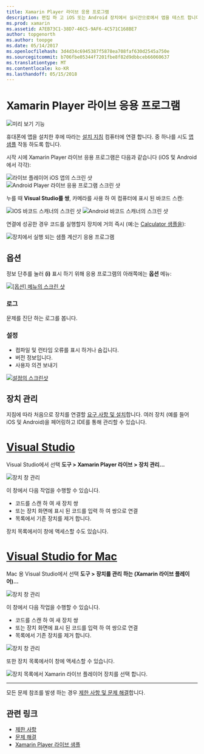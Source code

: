 ```yaml
---
title: Xamarin Player 라이브 응용 프로그램
description: 편집 하 고 iOS 또는 Android 장치에서 실시간으로에서 앱을 테스트 합니다.
ms.prod: xamarin
ms.assetid: A7EB73C1-38D7-46C5-9AF6-4C571C168BE7
author: topgenorth
ms.author: toopge
ms.date: 05/14/2017
ms.openlocfilehash: 3d4d34c6945387f5878ea708faf630d2545a750e
ms.sourcegitcommit: b706fbe05344f7201fbe8f82d9dbbceb66060637
ms.translationtype: MT
ms.contentlocale: ko-KR
ms.lasthandoff: 05/15/2018
---
```

# <a name="xamarin-live-player-app"></a>Xamarin Player 라이브 응용 프로그램

![미리 보기 기능](~/media/shared/preview.png)

휴대폰에 앱을 설치한 후에 따라는 [설치 지침](~/tools/live-player/install.md) 컴퓨터에 연결 합니다. 중 하나를 시도 [앱 샘플](~/tools/live-player/samples.md) 작동 하도록 합니다.

시작 시에 Xamarin Player 라이브 응용 프로그램은 다음과 같습니다 (iOS 및 Android에서 각각):

![라이브 플레이어 iOS 앱의 스크린 샷](player-images/app-iphone-sml.png) ![Android Player 라이브 응용 프로그램 스크린 샷](player-images/app-android-sml.png)

누를 때 **Visual Studio를 쌍**, 카메라를 사용 하 여 컴퓨터에 표시 된 바코드 스캔:

![IOS 바코드 스캐너의 스크린 샷](player-images/scan-iphone-sml.png) ![Android 바코드 스캐너의 스크린 샷](player-images/scan-android-sml.png)

연결에 성공한 경우 코드를 실행할지 장치에 거의 즉시 (예:는 [Calculator 샘플을](https://developer.xamarin.com/samples/mobile/LivePlayer/BasicCalculator)):

![장치에서 실행 되는 샘플 계산기 응용 프로그램](player-images/basic-calculator-iphone-sml.png)

## <a name="options"></a>옵션

정보 단추를 눌러 **(i)** 표시 하기 위해 응용 프로그램의 아래쪽에는 **옵션** 메뉴:

[![[옵션] 메뉴의 스크린 샷](player-images/options-sml.png)](player-images/options.png#lightbox)

### <a name="logs"></a>로그

문제를 진단 하는 로그를 봅니다.

### <a name="settings"></a>설정

- 컴파일 및 런타임 오류를 표시 하거나 숨깁니다.
- 버전 정보입니다.
- 사용자 의견 보내기

[![설정의 스크린샷](player-images/settings-sml.png)](player-images/settings.png#lightbox)

## <a name="managing-devices"></a>장치 관리

지침에 따라 처음으로 장치를 연결할 [요구 사항 및 설치](~/tools/live-player/install.md)합니다. 여러 장치 (예를 들어 iOS 및 Android)을 페어링하고 IDE를 통해 관리할 수 있습니다.

# <a name="visual-studiotabwindows"></a>[Visual Studio](#tab/windows)

Visual Studio에서 선택 **도구 > Xamarin Player 라이브 > 장치 관리...**

![장치 창 관리](player-images/manage-tools-menu-vs.png)

이 창에서 다음 작업을 수행할 수 있습니다.

- 코드를 스캔 하 여 새 장치 쌍
- 또는 장치 화면에 표시 된 코드를 입력 하 여 쌍으로 연결
- 목록에서 기존 장치를 제거 합니다.

장치 목록에서이 창에 액세스할 수도 있습니다.

# <a name="visual-studio-for-mactabmacos"></a>[Visual Studio for Mac](#tab/macos)

Mac 용 Visual Studio에서 선택 **도구 > 장치를 관리 하는 (Xamarin 라이브 플레이어)...**

![장치 창 관리](player-images/manage-tools-menu.png)

이 창에서 다음 작업을 수행할 수 있습니다.

- 코드를 스캔 하 여 새 장치 쌍
- 또는 장치 화면에 표시 된 코드를 입력 하 여 쌍으로 연결
- 목록에서 기존 장치를 제거 합니다.

![장치 창 관리](player-images/manage.png)

또한 장치 목록에서이 창에 액세스할 수 있습니다.

![장치 목록에서 Xamarin 라이브 플레이어 장치를 선택 합니다.](player-images/manage-device-menu.png)

-----

모든 문제 참조를 발생 하는 경우 [제한 사항 및 문제 해결](~/tools/live-player/troubleshooting.md)합니다.

## <a name="related-links"></a>관련 링크

- [제한 사항](~/tools/live-player/limitations.md)
- [문제 해결](~/tools/live-player/troubleshooting.md)
- [Xamarin Player 라이브 샘플](samples.md)
